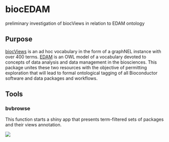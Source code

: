 # biocEDAM
preliminary investigation of biocViews in relation to EDAM ontology

## Purpose

[biocViews](https://bioconductor.org/packages/biocViews) is an ad hoc vocabulary in
the form of a graphNEL instance with over 400 terms.  [EDAM](https://edamontology.org)
is an OWL model of a vocabulary devoted to concepts of data analysis and data management
in the biosciences.  This package unites these two resources with the objective of
permitting exploration that will lead to formal ontological tagging of all Bioconductor
software and data packages and workflows.

## Tools

### bvbrowse

This function starts a shiny app that presents term-filtered sets of packages
and their views annotation.

![](https://github.com/vjcitn/biocEDAM/blob/main/BrowseGeneSig.png?raw=true)
